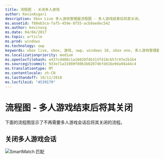 ```yaml
---
title: 流程图 - 关闭多人游戏
author: KevinAsgari
description: Xbox Live 多人游戏管理器流程图 - 多人游戏结束后将其关闭。
ms.assetid: f80eb3ca-faf5-459e-8f55-acb9aedec542
ms.author: kevinasg
ms.date: 04/04/2017
ms.topic: article
ms.prod: windows
ms.technology: uwp
keywords: xbox live, xbox, 游戏, uwp, windows 10, xbox one, 多人游戏管理器, 流程图
ms.localizationpriority: medium
ms.openlocfilehash: e437cd488c1a16020f4b315f418cb57c97e2b1b4
ms.sourcegitcommit: 933e71a31989f8063b020746fdd16e9da94a44c4
ms.translationtype: MT
ms.contentlocale: zh-CN
ms.lasthandoff: 10/11/2018
ms.locfileid: "4539179"
---
```

# <a name="flowchart---shut-down-after-a-multiplayer-game-is-complete"></a>流程图 - 多人游戏结束后将其关闭

下面的流程图显示了不再需要多人游戏会话后将其关闭的流程。

## <a name="shut-down-a-multiplayer-session"></a>关闭多人游戏会话

![SmartMatch 匹配](../../../images/multiplayer/mpm-shut-down.png)
